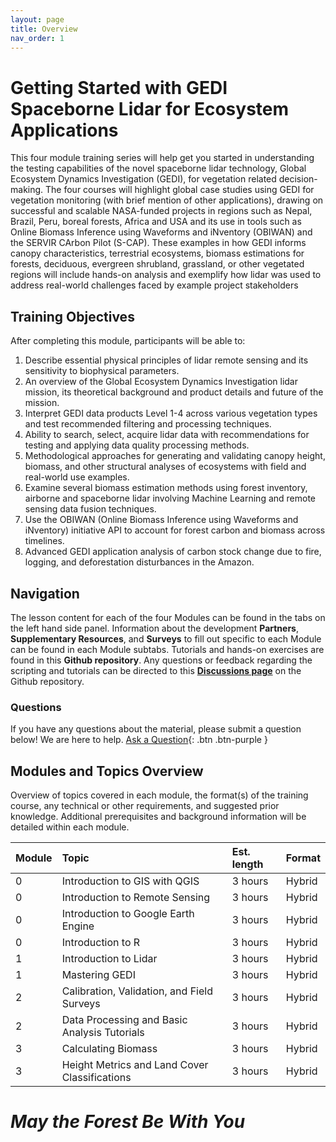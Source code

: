```yaml
---
layout: page
title: Overview
nav_order: 1
---
```


# ​Getting Started with GEDI Spaceborne Lidar for Ecosystem Applications
This four module training series will help get you started in understanding the testing capabilities of the novel spaceborne lidar technology, Global Ecosystem Dynamics Investigation (GEDI), for vegetation related decision-making. The four courses will highlight global case studies using GEDI for vegetation monitoring (with brief mention of other applications), drawing on successful and scalable NASA-funded projects in regions such as Nepal, Brazil, Peru, boreal forests, Africa and USA and its use in tools such as Online Biomass Inference using Waveforms and iNventory (OBIWAN) and the SERVIR CArbon Pilot (S-CAP). These examples in how GEDI informs canopy characteristics, terrestrial ecosystems, biomass estimations for forests, deciduous, evergreen shrubland, grassland, or other vegetated regions will include hands-on analysis and exemplify how lidar was used to address real-world challenges faced by example project stakeholders

## Training Objectives
After completing this module, participants will be able to: 
1. Describe essential physical principles of lidar remote sensing and its sensitivity to biophysical parameters.
2. An overview of the Global Ecosystem Dynamics Investigation lidar mission, its theoretical background and product details and future of the mission.
3. Interpret GEDI data products Level 1-4 across various vegetation types and test recommended filtering and processing techniques. 
4. Ability to search, select, acquire lidar data with recommendations for testing and applying data quality processing methods.
5. Methodological approaches for generating and validating canopy height, biomass, and other structural analyses of ecosystems with field and real-world use examples.
6. Examine several biomass estimation methods using forest inventory, airborne and spaceborne lidar involving Machine Learning and remote sensing data fusion techniques.
7. Use the OBIWAN (Online Biomass Inference using Waveforms and iNventory) initiative API to account for forest carbon and biomass across timelines.
8. Advanced GEDI application analysis of carbon stock change due to fire, logging, and deforestation disturbances in the Amazon.

## Navigation
The lesson content for each of the four Modules can be found in the tabs on the left hand side panel. Information about the development **Partners**, **Supplementary Resources**, and **Surveys** to fill out  specific to each Module can be found in each Module subtabs. Tutorials and hands-on exercises are found in this **Github repository**. Any questions or feedback regarding the scripting and tutorials can be directed to this [**Discussions page**](https://github.com/SERVIR/GEDI_Earthhub_ARSET_Training/discussions) on the Github repository. 

### Questions
If you have any questions about the material, please submit a question below! We are here to help.
[Ask a Question](https://github.com/SERVIR/GEDI_Earthhub_ARSET_Training/discussions){: .btn .btn-purple }

## Modules and Topics Overview
Overview of topics covered in each module, the format(s) of the training course, any technical or other requirements, and suggested prior knowledge. Additional prerequisites and background information will be detailed within each module. 

| Module          | Topic                                               | Est. length    | Format    |
|:----------------|:----------------------------------------------------|:---------------|:----------|
| 0               | Introduction to GIS with QGIS                       | 3 hours        | Hybrid    | 
| 0               | Introduction to Remote Sensing                      | 3 hours        | Hybrid    |
| 0               | Introduction to Google Earth Engine                 | 3 hours        | Hybrid    |
| 0               | Introduction to R                                   | 3 hours        | Hybrid    |
| 1               | Introduction to Lidar                               | 3 hours        | Hybrid    |
| 1               | Mastering GEDI                                      | 3 hours        | Hybrid    | 
| 2               | Calibration, Validation, and Field Surveys          | 3 hours        | Hybrid    |
| 2               | Data Processing and Basic Analysis Tutorials        | 3 hours        | Hybrid    |
| 3               | Calculating Biomass                                 | 3 hours        | Hybrid    |
| 3               | Height Metrics and Land Cover Classifications       | 3 hours        | Hybrid    |


# _May the Forest Be With You_
